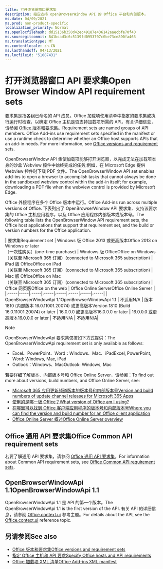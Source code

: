 ```yaml
---
title: 打开浏览器窗口要求集
description: 指定支持 openBrowserWindow API 的 Office 平台和内部版本。
ms.date: 04/09/2021
ms.prod: non-product-specific
localization_priority: Normal
ms.openlocfilehash: dd15136b350d42ec49187e436142aaecbfe70f40
ms.sourcegitcommit: 841bcad3c6c5139fd0953707c0be73ce890fa463
ms.translationtype: MT
ms.contentlocale: zh-CN
ms.lasthandoff: 04/13/2021
ms.locfileid: "51687431"
---
```

# <a name="open-browser-window-api-requirement-sets"></a><span data-ttu-id="67994-103">打开浏览器窗口 API 要求集</span><span class="sxs-lookup"><span data-stu-id="67994-103">Open Browser Window API requirement sets</span></span>

<span data-ttu-id="67994-p101">要求集是指各组已命名的 API 成员。Office 加载项使用清单中指定的要求集或执行运行时检查，以确定 Office 主机是否支持加载项所需的 API。有关详细信息，请参阅 [Office 版本和要求集](../../develop/office-versions-and-requirement-sets.md)。</span><span class="sxs-lookup"><span data-stu-id="67994-p101">Requirement sets are named groups of API members. Office Add-ins use requirement sets specified in the manifest or use a runtime check to determine whether an Office host supports APIs that an add-in needs. For more information, see [Office versions and requirement sets](../../develop/office-versions-and-requirement-sets.md).</span></span>

<span data-ttu-id="67994-107">OpenBrowserWindow API 集使加载项能够打开浏览器，以完成无法在加载项本身的沙盒 Webview 控件中始终完成的任务;例如，在 Microsoft Edge 提供 Webview 控件时下载 PDF 文件。</span><span class="sxs-lookup"><span data-stu-id="67994-107">The OpenBrowserWindow API set enables add-ins to open a browser to accomplish tasks that cannot always be done in the sandboxed webview control within the add-in itself; for example, downloading a PDF file when the webview control is provided by Microsoft Edge.</span></span>

<span data-ttu-id="67994-108">Office 外接程序在多个 Office 版本中运行。</span><span class="sxs-lookup"><span data-stu-id="67994-108">Office Add-ins run across multiple versions of Office.</span></span> <span data-ttu-id="67994-109">下表列出了 OpenBrowserWindow API 要求集、支持该要求集的 Office 主机应用程序，以及 Office 应用程序内部版本或版本号。</span><span class="sxs-lookup"><span data-stu-id="67994-109">The following table lists the OpenBrowserWindow API requirement sets, the Office host applications that support that requirement set, and the build or version numbers for the Office application.</span></span>

|  <span data-ttu-id="67994-110">要求集</span><span class="sxs-lookup"><span data-stu-id="67994-110">Requirement set</span></span>  | <span data-ttu-id="67994-111">Windows 版 Office 2013 或更高版本</span><span class="sxs-lookup"><span data-stu-id="67994-111">Office 2013 on Windows or later</span></span><br><span data-ttu-id="67994-112">（一次性购买）</span><span class="sxs-lookup"><span data-stu-id="67994-112">(one-time purchase)</span></span> | <span data-ttu-id="67994-113">Windows 版 Office</span><span class="sxs-lookup"><span data-stu-id="67994-113">Office on Windows</span></span><br><span data-ttu-id="67994-114">（关联至 Microsoft 365 订阅）</span><span class="sxs-lookup"><span data-stu-id="67994-114">(connected to Microsoft 365 subscription)</span></span> |  <span data-ttu-id="67994-115">iPad 版 Office</span><span class="sxs-lookup"><span data-stu-id="67994-115">Office on iPad</span></span><br><span data-ttu-id="67994-116">（关联至 Microsoft 365 订阅）</span><span class="sxs-lookup"><span data-stu-id="67994-116">(connected to Microsoft 365 subscription)</span></span>  |  <span data-ttu-id="67994-117">Mac 版 Office</span><span class="sxs-lookup"><span data-stu-id="67994-117">Office on Mac</span></span><br><span data-ttu-id="67994-118">（关联至 Microsoft 365 订阅）</span><span class="sxs-lookup"><span data-stu-id="67994-118">(connected to Microsoft 365 subscription)</span></span>  | <span data-ttu-id="67994-119">Office 网页版</span><span class="sxs-lookup"><span data-stu-id="67994-119">Office on the web</span></span>  |  <span data-ttu-id="67994-120">Office Online Server</span><span class="sxs-lookup"><span data-stu-id="67994-120">Office Online Server</span></span>  |
|:-----|-----|:-----|:-----|:-----|:-----|:-----|:-----|
| <span data-ttu-id="67994-121">OpenBrowserWindowApi 1.1</span><span class="sxs-lookup"><span data-stu-id="67994-121">OpenBrowserWindowApi 1.1</span></span>  | <span data-ttu-id="67994-122">不适用</span><span class="sxs-lookup"><span data-stu-id="67994-122">N/A</span></span> | <span data-ttu-id="67994-123">版本 1810 (内部版本 16.0.11001.20074) 或更高版本</span><span class="sxs-lookup"><span data-stu-id="67994-123">Version 1810 (Build 16.0.11001.20074) or later</span></span> | <span data-ttu-id="67994-124">16.0.0.0 或更高版本</span><span class="sxs-lookup"><span data-stu-id="67994-124">16.0.0.0 or later</span></span> | <span data-ttu-id="67994-125">16.0.0.0 或更高版本</span><span class="sxs-lookup"><span data-stu-id="67994-125">16.0.0.0 or later</span></span> | <span data-ttu-id="67994-126">不适用</span><span class="sxs-lookup"><span data-stu-id="67994-126">N/A</span></span> | <span data-ttu-id="67994-127">不适用</span><span class="sxs-lookup"><span data-stu-id="67994-127">N/A</span></span>|

> [!NOTE]
> <span data-ttu-id="67994-128">OpenBrowserWindowApi 要求集仅按如下方式提供：</span><span class="sxs-lookup"><span data-stu-id="67994-128">The OpenBrowserWindowApi requirement set is only available as follows:</span></span>
>
> - <span data-ttu-id="67994-129">Excel、PowerPoint、Word：Windows、Mac、iPad</span><span class="sxs-lookup"><span data-stu-id="67994-129">Excel, PowerPoint, Word: Windows, Mac, iPad</span></span>
> - <span data-ttu-id="67994-130">Outlook：Windows、Mac</span><span class="sxs-lookup"><span data-stu-id="67994-130">Outlook: Windows, Mac</span></span>

<span data-ttu-id="67994-131">若要详细了解版本、内部版本号和 Office Online Server，请参阅：</span><span class="sxs-lookup"><span data-stu-id="67994-131">To find out more about versions, build numbers, and Office Online Server, see:</span></span>

- [<span data-ttu-id="67994-132">Microsoft 365 应用更新频道版本的版本号和内部版本号</span><span class="sxs-lookup"><span data-stu-id="67994-132">Version and build numbers of update channel releases for Microsoft 365 Apps</span></span>](/officeupdates/update-history-microsoft365-apps-by-date)
- [<span data-ttu-id="67994-133">使用的是哪一版 Office？</span><span class="sxs-lookup"><span data-stu-id="67994-133">What version of Office am I using?</span></span>](https://support.office.com/article/What-version-of-Office-am-I-using-932788b8-a3ce-44bf-bb09-e334518b8b19)
- [<span data-ttu-id="67994-134">在哪里可以找到 Office 客户端应用程序的版本号和内部版本号</span><span class="sxs-lookup"><span data-stu-id="67994-134">Where you can find the version and build number for an Office client application</span></span>](https://support.office.com/article/version-and-build-numbers-of-update-channel-releases-ae942449-1fca-4484-898b-a933ea23def7)
- [<span data-ttu-id="67994-135">Office Online Server 概述</span><span class="sxs-lookup"><span data-stu-id="67994-135">Office Online Server overview</span></span>](/officeonlineserver/office-online-server-overview)

## <a name="office-common-api-requirement-sets"></a><span data-ttu-id="67994-136">Office 通用 API 要求集</span><span class="sxs-lookup"><span data-stu-id="67994-136">Office Common API requirement sets</span></span>

<span data-ttu-id="67994-137">若要了解通用 API 要求集，请参阅 [Office 通用 API 要求集](office-add-in-requirement-sets.md)。</span><span class="sxs-lookup"><span data-stu-id="67994-137">For information about Common API requirement sets, see [Office Common API requirement sets](office-add-in-requirement-sets.md).</span></span>

## <a name="openbrowserwindowapi-11"></a><span data-ttu-id="67994-138">OpenBrowserWindowApi 1.1</span><span class="sxs-lookup"><span data-stu-id="67994-138">OpenBrowserWindowApi 1.1</span></span>

<span data-ttu-id="67994-139">OpenBrowserWindowApi 1.1 是 API 的第一个版本。</span><span class="sxs-lookup"><span data-stu-id="67994-139">The OpenBrowserWindowApi 1.1 is the first version of the API.</span></span> <span data-ttu-id="67994-140">有关 API 的详细信息，请参阅 [Office.context.ui](/javascript/api/office/office.context#ui) 参考主题。</span><span class="sxs-lookup"><span data-stu-id="67994-140">For details about the API, see the [Office.context.ui](/javascript/api/office/office.context#ui) reference topic.</span></span>

## <a name="see-also"></a><span data-ttu-id="67994-141">另请参阅</span><span class="sxs-lookup"><span data-stu-id="67994-141">See also</span></span>

- [<span data-ttu-id="67994-142">Office 版本和要求集</span><span class="sxs-lookup"><span data-stu-id="67994-142">Office versions and requirement sets</span></span>](../../develop/office-versions-and-requirement-sets.md)
- [<span data-ttu-id="67994-143">指定 Office 主机和 API 要求</span><span class="sxs-lookup"><span data-stu-id="67994-143">Specify Office hosts and API requirements</span></span>](../../develop/specify-office-hosts-and-api-requirements.md)
- [<span data-ttu-id="67994-144">Office 加载项 XML 清单</span><span class="sxs-lookup"><span data-stu-id="67994-144">Office Add-ins XML manifest</span></span>](../../develop/add-in-manifests.md)
